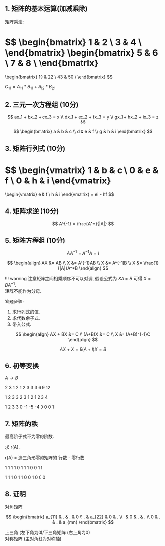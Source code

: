## 1. 矩阵的基本运算(加减乘除)

矩阵乘法:  

$$
\begin{bmatrix}
1 & 2 \\
3 & 4 \\
\end{bmatrix}
\begin{bmatrix}
5 & 6 \\
7 & 8 \\
\end{bmatrix}
=
\begin{bmatrix}
19 & 22 \\
43 & 50 \\
\end{bmatrix}
$$

$C_{11} = A_{11} * B_{11} + A_{12} * B_{21}$  

## 2. 三元一次方程组 (10分)

$$
ax_1 + bx_2 + cx_3 = x \\
dx_1 + ex_2 + fx_3 = y \\
gx_1 + hx_2 + ix_3 = z
$$

$$
\begin{bmatrix}
a & b & c \\
d & e & f \\
g & h & i
\end{bmatrix}
$$

## 3. 矩阵行列式 (10分)

$$
\begin{vmatrix}
1 & b & c \\
0 & e & f \\
0 & h & i
\end{vmatrix}
=
\begin{vmatrix}
e & f \\
h & i
\end{vmatrix}
= ei - hf
$$

## 4. 矩阵求逆 (10分)

$$ A^{-1} = \frac{A^*}{|A|} $$

## 5. 矩阵方程组 (10分)

$$ AA^{-1} = A^{-1}A = I $$

$$
\begin{align}
AX &= AB \\
 X &= A^{-1}AB \\
 X &= A^{-1}B \\
 X &= \frac{1}{|A|}A^*B
\end{align}
$$

!!! warning
    注意矩阵之间相乘顺序不可以对调, 假设公式为 $XA = B$ 可得 $X = BA^{-1}$.  
    矩阵不能作为分母.  

答题步骤:  

1. 求行列式的值.
2. 求代数余子式.
3. 带入公式.

$$
\begin{align}
AX + BX &= C \\
 (A+B)X &= C \\
      X &= (A+B)^{-1}C
\end{align}
$$

$$
AX + X = B
(A + I)X = B
$$

## 6. 初等变换

$A \rightarrow B$

2 3 1  2
1 2 3  3
3 6 9 12

1 2 3 3
2 3 1 2
1 2 3 4

1  2  3  3
0 -1 -5 -4
0  0  0  1

## 7. 矩阵的秩

最高阶子式不为零的阶数.  

求 r(A).  

r(A) = 造三角形零的矩阵的 行数 - 零行数

1 1 1 1
0 1 1 1
0 0 1 1
 
1 1 1
0 1 1
0 0 1
0 0 0

## 8. 证明

对角矩阵

$$
\begin{bmatrix}
a_{11} & . & . & 0 \\
.      & a_{22} & 0 & . \\
.      & 0 & . & . \\
0      & . & . & a_{mn}
\end{bmatrix}
$$

上三角 (左下角为0)/下三角矩阵 (右上角为0)  
对称矩阵 (主对角线为对称轴)  
